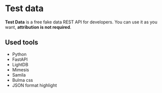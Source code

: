 # Test data

**Test Data** is a free fake data REST API for developers. You can use it as you want, **attribution is not required**.

## Used tools
- Python
- FastAPI
- LightDB
- Mimesis
- Samila
- Bulma css
- JSON format highlight